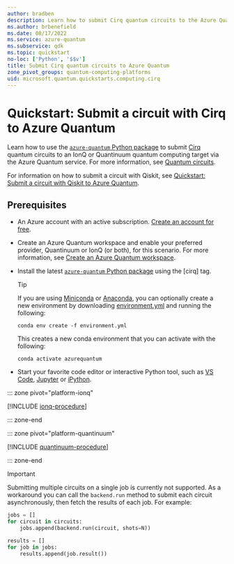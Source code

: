 ```yaml
---
author: bradben
description: Learn how to submit Cirq quantum circuits to the Azure Quantum service.
ms.author: brbenefield
ms.date: 08/17/2022
ms.service: azure-quantum
ms.subservice: qdk
ms.topic: quickstart
no-loc: ['Python', '$$v']
title: Submit Cirq quantum circuits to Azure Quantum
zone_pivot_groups: quantum-computing-platforms
uid: microsoft.quantum.quickstarts.computing.cirq
--- 
```


# Quickstart: Submit a circuit with Cirq to Azure Quantum

Learn how to use the [`azure-quantum` Python package](xref:microsoft.quantum.install-qdk.overview#use-python-with-qiskit-or-cirq-or-azure-quantum-optimization-solvers) to submit [Cirq](https://github.com/quantumlib/Cirq) quantum circuits to an IonQ or Quantinuum quantum computing target via the Azure Quantum service. For more information, see [Quantum circuits](xref:microsoft.quantum.concepts.circuits).

For information on how to submit a circuit with Qiskit, see [Quickstart: Submit a circuit with Qiskit to Azure Quantum](xref:microsoft.quantum.quickstarts.computing.qiskit).

## Prerequisites

- An Azure account with an active subscription. [Create an account for free](https://azure.microsoft.com/free/?WT.mc_id=A261C142F).
- Create an Azure Quantum workspace and enable your preferred provider, Quantinuum or IonQ (or both), for this scenario. For more information, see [Create an Azure Quantum workspace](xref:microsoft.quantum.how-to.workspace).
- Install the latest [`azure-quantum` Python package](xref:microsoft.quantum.install-qdk.overview#use-python-with-qiskit-or-cirq-or-azure-quantum-optimization-solvers) using the \[cirq\] tag.

    > [!TIP]
    > If you are using [Miniconda](https://docs.conda.io/en/latest/miniconda.html) or [Anaconda](https://www.anaconda.com/products/individual#Downloads), you can optionally create a new environment by downloading [environment.yml](https://github.com/microsoft/qdk-python/blob/main/azure-quantum/environment.yml) and running the following:
    >
    >```shell
    >conda env create -f environment.yml
    >```
    >
    > This creates a new conda environment that you can activate with the following:
    >
    >```shell
    >conda activate azurequantum

- Start your favorite code editor or interactive Python tool, such as [VS Code](https://code.visualstudio.com/docs/python/jupyter-support-py), [Jupyter](https://jupyter.readthedocs.io/en/latest/content-quickstart.html) or [iPython](https://ipython.readthedocs.io/en/stable/interactive/tutorial.html).

::: zone pivot="platform-ionq"

[!INCLUDE [ionq-procedure](includes/quickstart-cirq-include-ionq.md)]

::: zone-end

::: zone pivot="platform-quantinuum"

[!INCLUDE [quantinuum-procedure](includes/quickstart-cirq-include-quantinuum.md)]

::: zone-end

> [!IMPORTANT]
> Submitting multiple circuits on a single job is currently not supported. As a workaround you can call the `backend.run` method to submit each circuit asynchronously, then fetch the results of each job. For example:
>
> ```python
> jobs = []
> for circuit in circuits:
>     jobs.append(backend.run(circuit, shots=N))
> 
> results = []
> for job in jobs:
>     results.append(job.result())
>```

